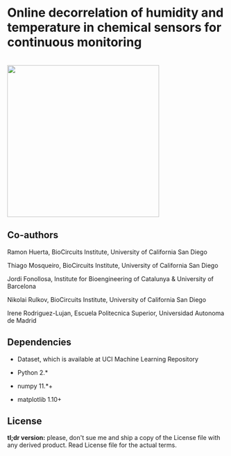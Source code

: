 Online decorrelation of humidity and temperature in chemical sensors for continuous monitoring
====

<br />



<img src="https://raw.githubusercontent.com/thmosqueiro/ENose-Decorr_Humdt_Temp/master/images/" width=350px />


Co-authors
---

Ramon Huerta, BioCircuits Institute, University of California San Diego

Thiago Mosqueiro, BioCircuits Institute, University of California San Diego

Jordi Fonollosa, Institute for Bioengineering of Catalunya & University of Barcelona

Nikolai Rulkov, BioCircuits Institute, University of California San Diego

Irene Rodriguez-Lujan, Escuela Politecnica Superior, Universidad Autonoma de Madrid


Dependencies
---

* Dataset, which is available at UCI Machine Learning Repository

* Python 2.*

* numpy 11.*+

* matplotlib 1.10+


License
---

**tl;dr version:** please, don't sue me and ship a copy of the License
  file with any derived product. Read License file for the actual
  terms.
